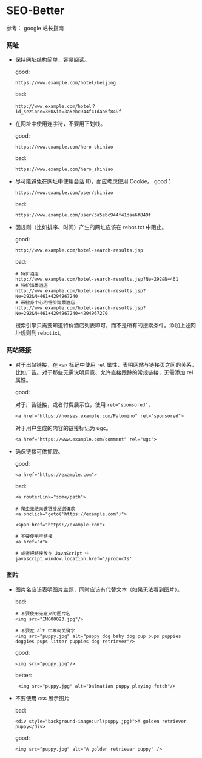 # SEO-Better

参考：
google 站长指南

### 网址

- 保持网址结构简单，容易阅读。

  good:

  ```
  https://www.example.com/hotel/beijing
  ```

  bad:

  ```
  http://www.example.com/hotel？id_sezione=360&id=3a5ebc944f41daa6f849f
  ```

- 在网址中使用连字符，不要用下划线。

  good:

  ```
  https://www.example.com/hero-shiniao
  ```

  bad:

  ```
  https://www.example.com/hero_shiniao
  ```

- 尽可能避免在网址中使用会话 ID，而应考虑使用 Cookie。
  good：
  ```
  https://www.example.com/user/shiniao
  ```
  bad:
  ```
  https://www.example.com/user/3a5ebc944f41daa6f849f
  ```
- 因规则（比如排序、时间）产生的网址应该在 rebot.txt 中阻止。

  good:

  ```
  http://www.example.com/hotel-search-results.jsp
  ```

  bad:

  ```
  # 特价酒店
  http://www.example.com/hotel-search-results.jsp?Ne=292&N=461
  # 特价海景酒店
  http://www.example.com/hotel-search-results.jsp?Ne=292&N=461+4294967240
  # 带健身中心的特价海景酒店
  http://www.example.com/hotel-search-results.jsp?Ne=292&N=461+4294967240+4294967270
  ```

  搜索引擎只需要知道特价酒店列表即可，而不是所有的搜索条件。添加上述网址规则到 rebot.txt。

### 网站链接

- 对于出站链接，在 `<a>` 标记中使用 `rel` 属性，表明网站与链接页之间的关系，比如广告。对于那些无需说明用意、允许直接跟踪的常规链接，无需添加 rel 属性。

  good:

  对于广告链接，或者付费展示位，使用 `rel="sponsored"`，

  ```
  <a href="https://horses.example.com/Palomino" rel="sponsored">
  ```

  对于用户生成的内容的链接标记为 ugc。

  ```
  <a href="https://www.example.com/comment" rel="ugc">
  ```

- 确保链接可供抓取。

  good:

  ```
  <a href="https://example.com">
  ```

  bad:

  ```
  <a routerLink="some/path">

  # 爬虫无法向该链接发送请求
  <a onclick="goto('https://example.com')">

  <span href="https://example.com">

  # 不要使用空链接
  <a href="#">

  # 或者把链接放在 JavaScript 中
  javascript:window.location.href='/products'
  ```

### 图片

- 图片名应该表明图片主题，同时应该有代替文本（如果无法看到图片）。

  bad:

  ```
  # 不要使用无意义的图片名
  <img src="IMG00023.jpg"/>

  # 不要在 alt 中堆砌关键字
  <img src="puppy.jpg" alt="puppy dog baby dog pup pups puppies doggies pups litter puppies dog retriever"/>
  ```

  good:
  ```
  <img src="puppy.jpg"/>
  ```

  better:

  ```
   <img src="puppy.jpg" alt="Dalmatian puppy playing fetch"/>
  ```

- 不要使用 css 展示图片

    bad:
    ```
    <div style="background-image:url(puppy.jpg)">A golden retriever puppy</div>
    ```
    good:
    ```
    <img src="puppy.jpg" alt="A golden retriever puppy" />
    ```
